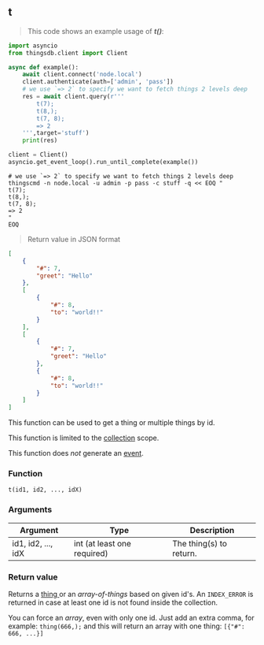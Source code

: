 ## t
> This code shows an example usage of ***t()***:

```python
import asyncio
from thingsdb.client import Client

async def example():
    await client.connect('node.local')
    client.authenticate(auth=['admin', 'pass'])
    # we use `=> 2` to specify we want to fetch things 2 levels deep
    res = await client.query(r'''
        t(7);
        t(8,);
        t(7, 8);
        => 2
    ''',target='stuff')
    print(res)

client = Client()
asyncio.get_event_loop().run_until_complete(example())
```

```shell
# we use `=> 2` to specify we want to fetch things 2 levels deep
thingscmd -n node.local -u admin -p pass -c stuff -q << EOQ "
t(7);
t(8,);
t(7, 8);
=> 2
"
EOQ
```

> Return value in JSON format

```json
[
    {
        "#": 7,
        "greet": "Hello"
    },
    [
        {
            "#": 8,
            "to": "world!!"
        }
    ],
    [
        {
            "#": 7,
            "greet": "Hello"
        },
        {
            "#": 8,
            "to": "world!!"
        }
    ]
]
```

This function can be used to get a thing or multiple things by id.

This function is limited to the [collection](#collection-api) scope.

This function does *not* generate an [event](#events).

### Function
`t(id1, id2, ..., idX)`

### Arguments
Argument | Type | Description
-------- | ---- | -----------
id1, id2, ..., idX | int (at least one required) | The thing(s) to return.

### Return value
Returns a [thing ](#thing) or an *array-of-things* based on given id's.
An `INDEX_ERROR` is returned in case at least one id is not found inside the collection.

<aside class="notice">
You can force an <i>array</i>, even with only one id. Just add an extra comma,
for example: <code>thing(666,);</code> and this will return an array with one thing: <code>[{"#": 666, ...}]</code>
</aside>
